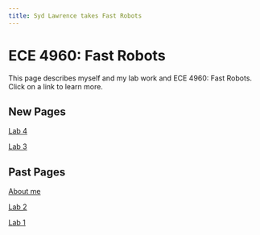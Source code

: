 ```yaml
---
title: Syd Lawrence takes Fast Robots
---
```

# ECE 4960: Fast Robots

This page describes myself and my lab work and ECE 4960: Fast Robots.
Click on a link to learn more.

## New Pages

[Lab 4](https://slawrence100.github.io/ece4960-fast-robots/lab4)

[Lab 3](https://slawrence100.github.io/ece4960-fast-robots/lab3)



## Past Pages

[About me](https://slawrence100.github.io/ece4960-fast-robots/about)

[Lab 2](https://slawrence100.github.io/ece4960-fast-robots/lab2)

[Lab 1](https://slawrence100.github.io/ece4960-fast-robots/lab1)


